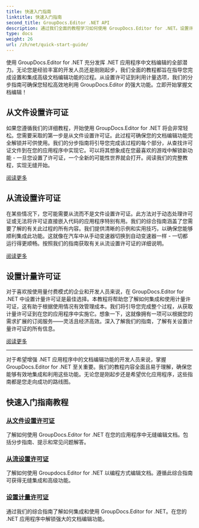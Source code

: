 ```yaml
---
title: 快速入门指南
linktitle: 快速入门指南
second_title: GroupDocs.Editor .NET API
description: 通过我们全面的教程学习如何使用 GroupDocs.Editor for .NET。设置许可证、集成功能并解锁强大的文档编辑功能。
type: docs
weight: 26
url: /zh/net/quick-start-guide/
---
```

使用 GroupDocs.Editor for .NET 充分发挥 .NET 应用程序中文档编辑的全部潜力。无论您是经验丰富的开发人员还是刚刚起步，我们全面的教程都旨在指导您完成设置和集成高级文档编辑功能的过程。从设置许可证到利用计量选项，我们的分步指南可确保您轻松高效地利用 GroupDocs.Editor 的强大功能。立即开始掌握文档编辑！
## 从文件设置许可证

如果您遵循我们的详细教程，开始使用 GroupDocs.Editor for .NET 将会非常轻松。您需要采取的第一步是从文件设置许可证。此过程可确保您的文档编辑功能完全解锁并可供使用。我们的分步指南将引导您完成该过程的每个部分，从查找许可证文件到在您的应用程序中实现它。可以将其想象成在您最喜欢的游戏中解锁新功能 - 一旦您设置了许可证，一个全新的可能性世界就会打开。阅读我们的完整教程，实现无缝开始。

[阅读更多](./set-license-from-file/)

## 从流设置许可证

在某些情况下，您可能需要从流而不是文件设置许可证。此方法对于动态处理许可证或无法将许可证直接嵌入代码的应用程序特别有用。我们的综合指南涵盖了您需要了解的有关此过程的所有内容。我们提供清晰的示例和实用技巧，以确保您能够顺利集成此功能。这就像在汽车中从手动变速器切换到自动变速器一样 - 一切都运行得更顺畅。按照我们的指南获取有关从流设置许可证的详细说明。

[阅读更多](./set-license-from-stream/)

## 设置计量许可证

对于喜欢按使用量付费模式的企业和开发人员来说，在 GroupDocs.Editor for .NET 中设置计量许可证是最佳选择。本教程将帮助您了解如何集成和使用计量许可证，这有助于根据使用情况有效管理成本。我们将引导您完成整个过程，从获取计量许可证到在您的应用程序中实施它。想象一下，这就像拥有一项可以根据您的需求扩展的订阅服务——灵活且经济高效。深入了解我们的指南，了解有关设置计量许可证的所有信息。

[阅读更多](./set-metered-license/)

---

对于希望增强 .NET 应用程序中的文档编辑功能的开发人员来说，掌握 GroupDocs.Editor for .NET 至关重要。我们的教程内容全面且易于理解，确保您能够有效地集成和利用这些功能。无论您是刚起步还是希望优化应用程序，这些指南都是您走向成功的路线图。
## 快速入门指南教程
### [从文件设置许可证](./set-license-from-file/)
了解如何使用 GroupDocs.Editor for .NET 在您的应用程序中无缝编辑文档。包括分步指南、提示和常见问题解答。
### [从流设置许可证](./set-license-from-stream/)
了解如何使用 Groupdocs.Editor for .NET 以编程方式编辑文档。遵循此综合指南可获得无缝集成和高级功能。
### [设置计量许可证](./set-metered-license/)
通过我们的综合指南了解如何集成和使用 GroupDocs.Editor for .NET。在您的 .NET 应用程序中解锁强大的文档编辑功能。